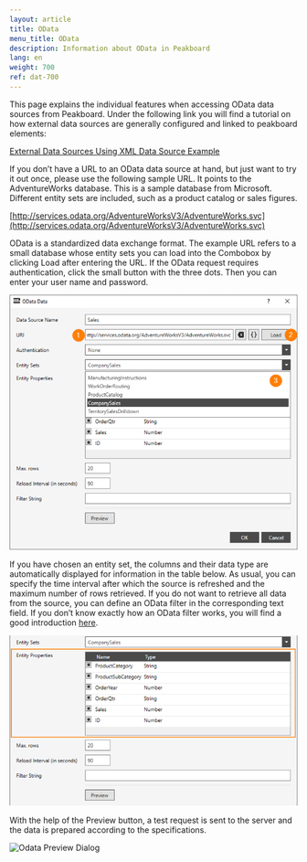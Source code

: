 ```yaml
---
layout: article
title: OData
menu_title: OData
description: Information about OData in Peakboard
lang: en
weight: 700
ref: dat-700
---
```

This page explains the individual features when accessing OData data sources from Peakboard. Under the following link you will find a tutorial on how external data sources are generally configured and linked to peakboard elements:

[External Data Sources Using XML Data Source Example](/tutorials/03-en-xml-data.html)

If you don’t have a URL to an OData data source at hand, but just want to try it out once, please use the following sample URL. It points to the AdventureWorks database. This is a sample database from Microsoft. Different entity sets are included, such as a product catalog or sales figures.

[http://services.odata.org/AdventureWorksV3/AdventureWorks.svc](http://services.odata.org/AdventureWorksV3/AdventureWorks.svc)

OData is a standardized data exchange format. The example URL refers to a small database whose entity sets you can load into the Combobox by clicking Load after entering the URL. If the OData request requires authentication, click the small button with the three dots. Then you can enter your user name and password.

![Odata Data Dialog](/assets/images/data-sources/odata/odata-data-dialog.png)

If you have chosen an entity set, the columns and their data type are automatically displayed for information in the table below. As usual, you can specify the time interval after which the source is refreshed and the maximum number of rows retrieved. If you do not want to retrieve all data from the source, you can define an OData filter in the corresponding text field. If you don’t know exactly how an OData filter works, you will find a good introduction [here](https://www.odata.org/getting-started/basic-tutorial/#queryData).

![Odata Entity Properties](/assets/images/data-sources/odata/entity-properties.png)

With the help of the Preview button, a test request is sent to the server and the data is prepared according to the specifications.

![Odata Preview Dialog](/assets/images/data-sources/odata/odata-preview-dialog.png)
